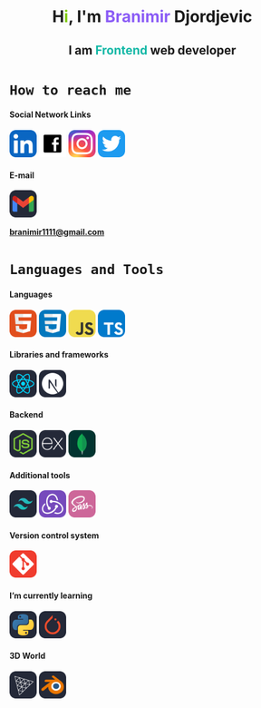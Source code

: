 # <center> H<span style='color:#84cc16'>i</span>, I'm <span style='color:#8b5cf6'>Branimir</span> Djordjevic</center>

## <center>I am <span style='color:#14b8a6'>Frontend</span> web developer</center>

<!-- New Version -->

# `How to reach me`

#### Social Network Links

<!-- New Version -->
<div id='badges'>
<a href="https://www.linkedin.com/in/branimirdjordjevic82/" target="_blank"><img src="./icons/LinkedIn.svg" width="48"></a>
<a href="https://www.facebook.com/profile.php?id=100013754237181" target="_blank"><img src='./images/facebook-logo.svg' style='width:48px'/></a>
<a href="https://www.instagram.com/branimir_art/" target="_blank"><img src="./icons/Instagram.svg" width="48"></a>
<a href="https://twitter.com/branimir1111" target="_blank"><img src="./icons/Twitter.svg" width="48"></a>
</div>

#### E-mail

<img src="./icons/Gmail-Dark.svg" width="48">

**branimir1111@gmail.com**

# `Languages and Tools`

<!-- JavaScript, TypeScript -->

#### Languages

<div id='badges'>
<img src="./icons/HTML.svg" width="48">
<img src="./icons/CSS.svg" width="48">
<img src="./icons/JavaScript.svg" width="48">
<img src="./icons/TypeScript.svg" width="48">
</div>

<!--React, Next -->

#### Libraries and frameworks

<div id='badges'>
<img src="./icons/React-Dark.svg" width="48">
<img src="./icons/NextJS-Dark.svg" width="48">
</div>

<!-- Node, Express, MongoDB -->

#### Backend

<div id='badges'>
<img src="./icons/NodeJS-Dark.svg" width="48">
<img src="./icons/ExpressJS-Dark.svg" width="48">
<img src="./icons/MongoDB.svg" width="48">
</div>

#### Additional tools

<div id=badges>
<img src="./icons/TailwindCSS-Dark.svg" width="48">
<img src="./icons/Redux.svg" width="48">
<img src="./icons/Sass.svg" width="48">
</div>

<!-- Git -->

#### Version control system

<img src="./icons/Git.svg" width="48">

<!-- Python, PyTorch -->

#### I’m currently learning

<div id='badges'>
<img src="./icons/Python-Dark.svg" width="48">
<img src="./icons/PyTorch-Dark.svg" width="48">
</div>

<!-- ThreeJs, Blender -->

#### 3D World

<div id='badges'>
<img src="./icons/ThreeJS-Dark.svg" width="48">
<img src="./icons/Blender-Dark.svg" width="48">
</div>
